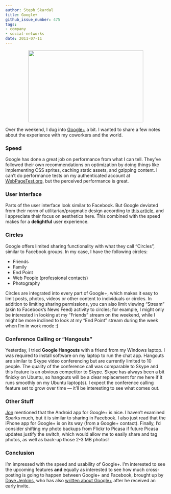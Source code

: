 ```yaml
---
author: Steph Skardal
title: Google+
github_issue_number: 475
tags:
- company
- social-networks
date: 2011-07-11
---
```


<a href="/blog/2011/07/google/image-0-big.jpeg" onblur="try {parent.deselectBloggerImageGracefully();} catch(e) {}"><img alt="" border="0" id="BLOGGER_PHOTO_ID_5628111307653947618" src="/blog/2011/07/google/image-0.jpeg" style="display:block; margin:0px auto 10px; text-align:center;cursor:pointer; cursor:hand;width: 360px; height: 225px;"/></a>

Over the weekend, I dug into [Google+](https://plus.google.com/) a bit. I wanted to share a few notes about the experience with my coworkers and the world.

### Speed

Google has done a great job on performance from what I can tell. They’ve followed their own recommendations on optimization by doing things like implementing CSS sprites, caching static assets, and gzipping content. I can’t do performance tests on my authenticated account at [WebPageTest.org](https://www.webpagetest.org/), but the perceived performance is great.

### User Interface

Parts of the user interface look similar to Facebook. But Google deviated from their norm of utilitarian/pragmatic design according to [this article](https://web.archive.org/web/20110704190022/http://journal.drawar.com/d/engineers-vs-designers/), and I appreciate their focus on aesthetics here. This combined with the speed makes for a **delightful** user experience.

### Circles

Google offers limited sharing functionality with what they call “Circles”, similar to Facebook groups. In my case, I have the following circles:

- Friends
- Family
- End Point
- Web People (professional contacts)
- Photography

Circles are integrated into every part of Google+, which makes it easy to limit posts, photos, videos or other content to individuals or circles. In addition to limiting sharing permissions, you can also limit viewing “Stream” (akin to Facebook’s News Feed) activity to circles; for example, I might only be interested in looking at my “Friends” stream on the weekend, while I might be more inclined to look at my “End Point” stream during the week when I’m in work mode :)

### Conference Calling or “Hangouts”

Yesterday, I tried **Google Hangouts** with a friend from my Windows laptop. I was required to install software on my laptop to run the chat app. Hangouts are similar to Skype video conferencing but are currently limited to 10 people. The quality of the conference call was comparable to Skype and this feature is an obvious competitor to Skype. Skype has always been a bit finicky on Ubuntu, so hangouts will be a clear replacement for me here if it runs smoothly on my Ubuntu laptop(s). I expect the conference calling feature set to grow over time — it’ll be interesting to see what comes out.

### Other Stuff

[Jon](/team/jon-jensen) mentioned that the Android app for Google+ is nice. I haven’t examined Sparks much, but it is similar to sharing in Facebook. I also just read that the iPhone app for Google+ is on its way (from a Google+ contact). Finally, I’d consider shifting my photo backups from Flickr to Picasa if future Picasa updates justify the switch, which would allow me to easily share and tag photos, as well as back-up those 2-3 MB photos!

### Conclusion

I’m impressed with the speed and usability of Google+. I’m interested to see the upcoming features **and** equally as interested to see how much cross-posting is going to happen between Google+ and Facebook, brought up by [Dave Jenkins](http://www.davejenkins.com/), who has also [written about Google+](https://web.archive.org/web/20120103022906/http://www.davejenkins.com/2011/06/29/early-impressions-of-google/) after he received an early invite.
